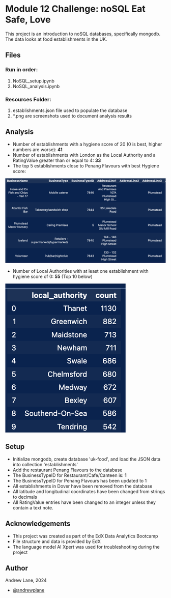 # Module 12 Challenge: noSQL Eat Safe, Love

This project is an introduction to noSQL databases, specifically mongodb. The data looks at food establishments in the UK. 

## Files

### Run in order:
1. NoSQL_setup.ipynb
1. NoSQL_analysis.ipynb

### Resources Folder:
1. establishments.json file used to populate the database
1. *.png are screenshots used to document analysis results

## Analysis

- Number of establishments with a hygiene score of 20 (0 is best, higher numbers are worse): **41**
- Number of establishments with London as the Local Authority and a RatingValue greater than or equal to 4: **33**
- The top 5 establishments close to Penang Flavours with best Hygiene score:

![alt text](Resources/image0.png)
- Number of Local Authorities with at least one establishment with hygiene score of 0:  **55**  (Top 10 below)

![alt text](Resources/image1.png)

## Setup

- Initialize mongodb, create database 'uk-food', and load the JSON data into collection 'establishments'
- Add the restaurant Penang Flavours to the database
- The BusinessTypeID for Restaurant/Cafe/Canteen is: **1**
- The BusinessTypeID for Penang Flavours has been updated to 1
- All establishments in Dover have been removed from the database
- All latitude and longitudinal coordinates have been changed from strings to decimals
- All RatingValue entries have been changed to an integer unless they contain a text note.

## Acknowledgements

 - This project was created as part of the EdX Data Analytics Bootcamp
 - File structure and data is provided by EdX
 - The language model AI Xpert was used for troubleshooting during the project

## Author

Andrew Lane, 2024
- [@andrewplane](https://github.com/andrewplane)